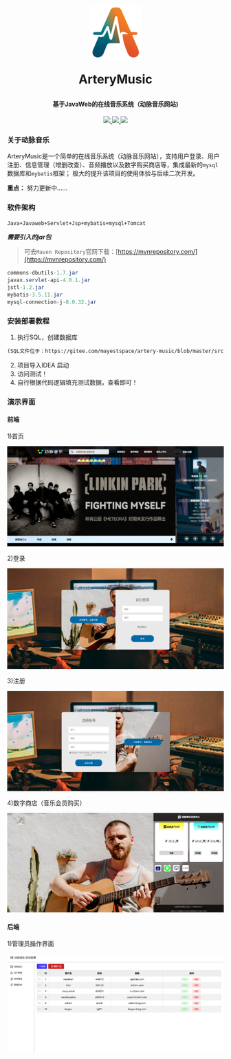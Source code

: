 <p align="center">
    <img alt="logo" src="upload/logo%20(1).png" width="120" height="120" >
</p>
<h1 align="center" style="margin: 30px 0 30px; font-weight: bold;">ArteryMusic</h1>
<h4 align="center">基于JavaWeb的在线音乐系统（动脉音乐网站)</h4>
<p align="center">
   <a href="https://gitee.com/mayestspace/openfeet/stargazers">
      <img src="https://gitee.com/mayestspace/artery-music/badge/star.svg?theme=gvp">
   </a>
	<a href="https://gitee.com/mayestspace/artery-music">
      <img src="https://img.shields.io/badge/ArteryMusic-v1.1-brightgreen.svg">
   </a>
	<a href="https://gitee.com/mayestspace/artery-music/blob/master/LICENSE">
      <img src="https://img.shields.io/badge/license-GPL%20v3-blue">
   </a>
</p>

### 关于动脉音乐

ArteryMusic是一个简单的在线音乐系统（动脉音乐网站），支持用户登录、用户注册、信息管理（增删改查）、音频播放以及数字购买商店等，集成最新的`mysql`数据库和`mybatis`框架；
极大的提升该项目的使用体验与后续二次开发。

**重点：** 努力更新中......

### 软件架构
`Java+Javaweb+Servlet+Jsp+mybatis+mysql+Tomcat`

***需要引入的jar包***
>可去`Maven Repository`官网下载：[https://mvnrepository.com/](https://mvnrepository.com/)
```java
commons-dbutils-1.7.jar
javax.servlet-api-4.0.1.jar
jstl-1.2.jar
mybatis-3.5.11.jar
mysql-connection-j-8.0.32.jar
```


### 安装部署教程

1.  执行SQL，创建数据库
```md
(SQL文件位于：https://gitee.com/mayestspace/artery-music/blob/master/src/arterymusic.spl)
```
2.  项目导入IDEA 启动
3.  访问测试！
4.  自行根据代码逻辑填充测试数据，查看即可！

### 演示界面
#### 前端

1)首页

![image-20230814144511195](upload/index.png)

2)登录

![image-20230814141233940](upload/login.png)

3)注册

![image-20230814141309424](upload/register.png)

4)数字商店（音乐会员购买）

![image-20230814141638094](upload/digital_store.png)


#### 后端
1)管理员操作界面

![image-20230814141418966](upload/admin.png)

